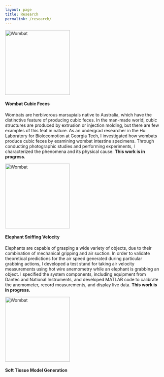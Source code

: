 ```yaml
---
layout: page
title: Research
permalink: /research/
---
```


<div class="media border p-3 m-2">
  <div class="media-left">
    <img src="{{site.url}}/assets/research/wombat.png" alt="Wombat" class="align-self-center mr-3" style="width:15em">
  </div>
  <div class="media-body">
    <h4 class="media-heading">Wombat Cubic Feces</h4>
    <p>Wombats are herbivorous marsupials native to Australia, which have the distinctive feature of producing cubic feces. In the man-made world, cubic structures are produced by extrusion or injection molding, but there are few examples of this feat in nature. As an undergrad researcher in the Hu Laboratory for Biolocomotion at Georgia Tech, I investigated how wombats produce cubic feces by examining wombat intestine specimens. Through conducting photographic studies and performing experiments, I characterized the phenomena and its physical cause. <strong>This work is in progress.</strong></p>
  </div>
</div>

<div class="media border p-3 m-2">
  <div class="media-left">
    <img src="{{site.url}}/assets/research/elephant_trunk_section.jpg" alt="Wombat" class="align-self-center mr-3" style="width:15em">
  </div>
  <div class="media-body">
    <h4 class="media-heading">Elephant Sniffing Velocity</h4>
    <p>Elephants are capable of grasping a wide variety of objects, due to their combination of mechanical gripping and air suction. In order to validate theoretical predictions for the air speed generated during particular grabbing actions, I developed a test stand for taking air velocity measurements using hot wire anemometry while an elephant is grabbing an object. I specified the system components, including equipment from Dantec and National Instruments, and developed MATLAB code to calibrate the anemometer, record measurements, and display live data. <strong>This work is in progress.</strong></p>
  </div>
</div>

<div class="media border p-3 m-2">
  <div class="media-left">
    <img src="{{site.url}}/assets/research/wombat.png" alt="Wombat" class="align-self-center mr-3" style="width:15em">
    </div>
    <div class="media-body">
      <h4 class="media-heading">Soft Tissue Model Generation</h4>
    <p></p>
  </div>
</div>

